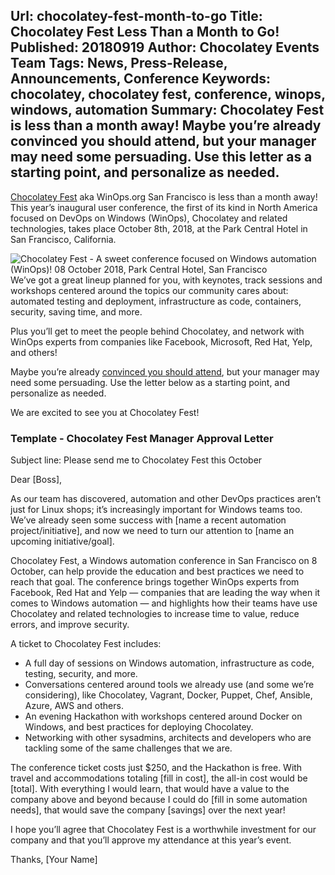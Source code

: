 Url: chocolatey-fest-month-to-go
Title: Chocolatey Fest Less Than a Month to Go!
Published: 20180919
Author: Chocolatey Events Team
Tags: News, Press-Release, Announcements, Conference
Keywords: chocolatey, chocolatey fest, conference, winops, windows, automation
Summary: Chocolatey Fest is less than a month away! Maybe you’re already convinced you should attend, but your manager may need some persuading. Use this letter as a starting point, and personalize as needed. 
---
[Chocolatey Fest](https://chocolateyfest.com/) aka WinOps.org San Francisco is less than a month away! This year’s inaugural user conference, the first of its kind in North America focused on DevOps on Windows (WinOps), Chocolatey and related technologies, takes place October 8th, 2018, at the Park Central Hotel in San Francisco, California.  

<img src="/content/images/blog/chocolatey-fest.png" alt="Chocolatey Fest - A sweet conference focused on Windows automation (WinOps)! 08 October 2018, Park Central Hotel, San Francisco" title="Chocolatey Fest 2018 - join us for awesome talks, some actual chocolate, and maybe even an appearance by Willy Wonka!" align="left" style="padding-right:10px" />

We’ve got a great lineup planned for you, with keynotes, track sessions and workshops centered around the topics our community cares about: automated testing and deployment, infrastructure as code, containers, security, saving time, and more.

Plus you’ll get to meet the people behind Chocolatey, and network with WinOps experts from companies like Facebook, Microsoft, Red Hat, Yelp, and others!

Maybe you’re already [convinced you should attend](https://chocolateyfest.com/register), but your manager may need some persuading. Use the letter below as a starting point, and personalize as needed. 


We are excited to see you at Chocolatey Fest!

### Template - Chocolatey Fest Manager Approval Letter

Subject line: Please send me to Chocolatey Fest this October

Dear [Boss],

As our team has discovered, automation and other DevOps practices aren’t just for Linux shops; it’s increasingly important for Windows teams too. We’ve already seen some success with [name a recent automation project/initiative], and now we need to turn our attention to [name an upcoming initiative/goal].

Chocolatey Fest, a Windows automation conference in San Francisco on 8 October, can help provide the education and best practices we need to reach that goal. The conference brings together WinOps experts from Facebook, Red Hat and Yelp — companies that are leading the way when it comes to Windows automation — and highlights how their teams have use Chocolatey and related technologies to increase time to value, reduce errors, and improve security.

A ticket to Chocolatey Fest includes:
* A full day of sessions on Windows automation, infrastructure as code, testing, security, and more.
* Conversations centered around tools we already use (and some we’re considering), like Chocolatey, Vagrant, Docker, Puppet, Chef, Ansible, Azure, AWS and others.
* An evening Hackathon with workshops centered around Docker on Windows, and best practices for deploying Chocolatey.
* Networking with other sysadmins, architects and developers who are tackling some of the same challenges that we are.

The conference ticket costs just $250, and the Hackathon is free. With travel and accommodations totaling [fill in cost], the all-in cost would be [total]. With everything I would learn, that would have a value to the company above and beyond because I could do [fill in some automation needs], that would save the company [savings] over the next year!

I hope you’ll agree that Chocolatey Fest is a worthwhile investment for our company and that you’ll approve my attendance at this year’s event.

Thanks,
[Your Name]